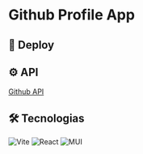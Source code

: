 # Github Profile App

## 🚀 Deploy


## ⚙ API
[Github API](https://docs.github.com/es/rest/users/users?apiVersion=2022-11-28)

## 🛠 Tecnologias
![Vite](https://camo.githubusercontent.com/e171666dc3cf807edd566c24e542ba68f9c3caed38567aa8a615cfb283df8862/68747470733a2f2f696d672e736869656c64732e696f2f7374617469632f76313f6c6162656c3d266d6573736167653d566974654a5326636f6c6f723d707572706c65266c6f676f3d76697465266c6f676f436f6c6f723d7768697465267374796c653d666f722d7468652d6261646765)
![React](https://camo.githubusercontent.com/8e862b73c9233e7070a625ab8d44b254ce3823c7782522119196cdebc0e00603/68747470733a2f2f696d672e736869656c64732e696f2f7374617469632f76313f6c6162656c3d266d6573736167653d72656163746a7326636f6c6f723d313741314536266c6f676f3d7265616374266c6f676f436f6c6f723d7768697465267374796c653d666f722d7468652d6261646765)
![MUI](https://camo.githubusercontent.com/208852c2348eb4c34115c18e7bc1364ef7ccc88a76a8e659a7ba13c4da7318c0/68747470733a2f2f696d672e736869656c64732e696f2f7374617469632f76313f7374796c653d666f722d7468652d6261646765266d6573736167653d4d554926636f6c6f723d303037464646266c6f676f3d4d5549266c6f676f436f6c6f723d464646464646266c6162656c3d)